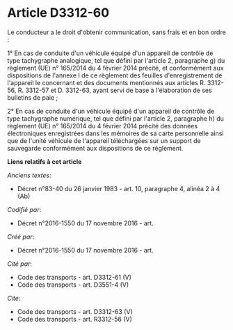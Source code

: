 # Article D3312-60

Le conducteur a le droit d'obtenir communication, sans frais et en bon ordre : 

1° En cas de conduite d'un véhicule équipé d'un appareil de contrôle de type tachygraphe analogique, tel que défini par
l'article 2, paragraphe g) du règlement (UE) n° 165/2014 du 4 février 2014 précité, et conformément aux dispositions de
l'annexe I de ce règlement des feuilles d'enregistrement de l'appareil le concernant et des documents mentionnés aux articles
R. 3312-56, R. 3312-57 et D. 3312-63, ayant servi de base à l'élaboration de ses bulletins de paie ; 

2° En cas de conduite d'un véhicule équipé d'un appareil de contrôle de type tachygraphe numérique, tel que défini par
l'article 2, paragraphe h) du règlement (UE) n° 165/2014 du 4 février 2014 précité des données électroniques enregistrées
dans les mémoires de sa carte personnelle ainsi que de l'unité véhicule de l'appareil téléchargées sur un support de
sauvegarde conformément aux dispositions de ce règlement.

**Liens relatifs à cet article**

_Anciens textes_:

  - Décret n°83-40 du 26 janvier 1983 - art. 10, paragraphe 4, alinéa 2 à 4  (Ab)

_Codifié par_:

  - Décret n°2016-1550 du 17 novembre 2016 - art.

_Créé par_:

  - Décret n°2016-1550 du 17 novembre 2016 - art.

_Cité par_:

  - Code des transports - art. D3312-61 (V)
  - Code des transports - art. D3551-4 (V)

_Cite_:

  - Code des transports - art. D3312-63 (V)
  - Code des transports - art. R3312-56 (V)
